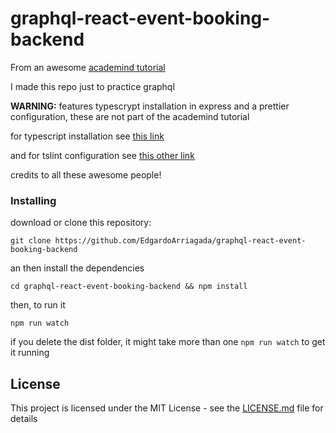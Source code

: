 # graphql-react-event-booking-backend

From an awesome [academind tutorial](https://www.youtube.com/watch?v=7giZGFDGnkc)

I made this repo just to practice graphql

**WARNING:** features typescrypt installation in express and a prettier configuration, these are not part of the academind tutorial

for typescript installation see [this link](https://www.youtube.com/watch?v=tcB3HZoy5N8&list=LLsTGyoc02PQ1Ih1gm--5MBw&index=16&t=0s)

and for tslint configuration see [this other link](https://alexjover.com/blog/use-prettier-with-tslint-and-be-happy/)

credits to all these awesome people!

### Installing

download or clone this repository:
```
git clone https://github.com/EdgardoArriagada/graphql-react-event-booking-backend
```
an then install the dependencies
```
cd graphql-react-event-booking-backend && npm install
```
then, to run it
```
npm run watch
```

if you delete the dist folder, it might take more than one ```npm run watch``` to get it running

## License

This project is licensed under the MIT License - see the [LICENSE.md](LICENSE.md) file for details
